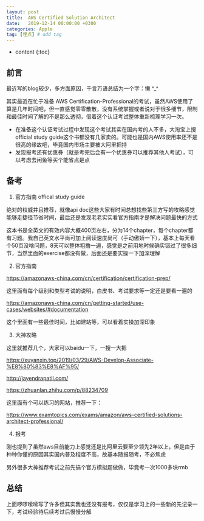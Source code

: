 ```yaml
---
layout: post
title:  AWS Certified Solution Architect
date:   2019-12-14 00:00:00 +0300
categories: Apple
tag: [埋点] # add tag
---
```


* content
{:toc}


## 前言

最近写的blog较少，多方面原因，千言万语总结为一个字：懒 ^_^

其实最近在忙于准备 AWS Certification-Professional的考试，虽然AWS使用了算是几年时间吧，但一直感觉零零散散，没有系统掌握或者说对于很多细节，限制和最佳时间了解的不是那么透彻，借着这个认证考试整体重新梳理学习一次。

- 在准备这个认证考试过程中发现这个考试其实在国内考的人不多，大淘宝上搜official study guide这个书都没有几家卖的。可能也是国内AWS使用率还不是很高的缘故吧，毕竟国内市场主要被大阿里把持
- 发现报考还有优惠券（就是考完后会有一个优惠券可以推荐其他人考试），可以考虑去闲鱼等买个能省点是点

## 备考

1. 官方指南 offical study guide

绝对的权威并且推荐，就像api doc这些大家有时间总想找些第三方写的攻略感觉能够走捷径节省时间，最后还是发现老老实实看官方指南才是解决问题最快的方式

这本书是全英文的有效内容大概400页左右，分为14个chapter，每个chapter都有习题。我自己英文水平尚可加上阅读速度尚可（手动傲娇一下），基本上每天看个50页没啥问题，8天可以整体粗撸一遍，感觉是之前用地时候确实错过了很多细节，当然里面的exercise都没有做，后面还是要实操一下加深理解

2. 官方指南

https://amazonaws-china.com/cn/certification/certification-prep/

这里面有每个级别和类型考试的说明，白皮书、考试要求等一定还是要看一遍的

https://amazonaws-china.com/cn/getting-started/use-cases/websites/#documentation

这个里面有一些最佳时间，比如建站等，可以看着实操加深印象

3. 大神攻略

这里就推荐几个，大家可以baidu一下，一搜一大把

https://xuyanxin.top/2019/03/29/AWS-Develop-Associate-%E8%80%83%E8%AF%95/

http://jayendrapatil.com/

https://zhuanlan.zhihu.com/p/88234709

这里面有个可以练习的网站，推荐一下：

https://www.examtopics.com/exams/amazon/aws-certified-solutions-architect-professional/

4. 报考

刚也提到了虽然aws目前能力上感觉还是比阿里云要至少领先2年以上，但是由于种种你懂的原因其实国内普及程度不高，故基本随报随考，不必焦虑

另外很多大神推荐考试之前先搞个官方模拟题做做，毕竟考一次1000多块rmb

## 总结

上面啰啰嗦嗦写了许多但其实我也还没有报考，仅仅是学习上的一些新的先记录一下，考试经验待后续考过后慢慢分解